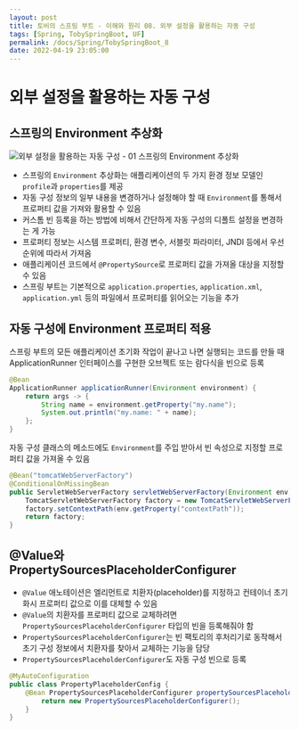 ```yaml
---
layout: post
title: 토비의 스프링 부트 - 이해와 원리 08. 외부 설정을 활용하는 자동 구성
tags: [Spring, TobySpringBoot, UF]
permalink: /docs/Spring/TobySpringBoot_8
date: 2022-04-19 23:05:00
---
```

# 외부 설정을 활용하는 자동 구성
## 스프링의 Environment 추상화
![외부 설정을 활용하는 자동 구성 - 01  스프링의 Environment 추상화](https://user-images.githubusercontent.com/52024566/233390547-c25e4cb2-c583-48b1-8cc2-915dbfded3d1.png)

- 스프링의 `Environment` 추상화는 애플리케이션의 두 가지 환경 정보 모델인 `profile`과 `properties`를 제공
- 자동 구성 정보의 일부 내용을 변경하거나 설정해야 할 때 `Environment`를 통해서 프로퍼티 값을 가져와 활용할 수 있음
- 커스톰 빈 등록을 하는 방법에 비해서 간단하게 자동 구성의 디폴트 설정을 변경하는 게 가능
- 프로퍼티 정보는 시스템 프로퍼티, 환경 변수, 서블릿 파라미터, JNDI 등에서 우선순위에 따라서 가져옴
- 애플리케이션 코드에서 `@PropertySource`로 프로퍼티 값을 가져올 대상을 지정할 수 있음
- 스프링 부트는 기본적으로 `application.properties`, `application.xml`, `application.yml` 등의 파일에서 프로퍼티를 읽어오는 기능을 추가
## 자동 구성에 Environment 프로퍼티 적용
스프링 부트의 모든 애플리케이션 초기화 작업이 끝나고 나면 실행되는 코드를 만들 때 ApplicationRunner 인터페이스를 구현한 오브젝트 또는 람다식을 빈으로 등록

```java
@Bean
ApplicationRunner applicationRunner(Environment environment) {
    return args -> {
        String name = environment.getProperty("my.name");
        System.out.println("my.name: " + name);
    };
}
```

자동 구성 클래스의 메소드에도 `Environment`를 주입 받아서 빈 속성으로 지정할 프로퍼티 값을 가져올 수 있음

```java
@Bean("tomcatWebServerFactory")
@ConditionalOnMissingBean
public ServletWebServerFactory servletWebServerFactory(Environment env) {
    TomcatServletWebServerFactory factory = new TomcatServletWebServerFactory();
    factory.setContextPath(env.getProperty("contextPath"));
    return factory;
}
```
## @Value와 PropertySourcesPlaceholderConfigurer
- `@Value` 애노테이션은 엘리먼트로 치환자(placeholder)를 지정하고 컨테이너 초기화시 프로퍼티 값으로 이를 대체할 수 있음
- `@Value`의 치환자를 프로퍼티 값으로 교체하려면 `PropertySourcesPlaceholderConfigurer` 타입의 빈을 등록해줘야 함
- `PropertySourcesPlaceholderConfigurer`는 빈 팩토리의 후처리기로 동작해서 초기 구성 정보에서 치환자를 찾아서 교체하는 기능을 담당
- `PropertySourcesPlaceholderConfigurer`도 자동 구성 빈으로 등록

```java
@MyAutoConfiguration
public class PropertyPlaceholderConfig {
    @Bean PropertySourcesPlaceholderConfigurer propertySourcesPlaceholderConfigurer() {
        return new PropertySourcesPlaceholderConfigurer();
    }
}
```